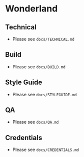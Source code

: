 # Wonderland

## Technical

- Please see `docs/TECHNICAL.md`

## Build

- Please see `docs/BUILD.md`

## Style Guide

- Please see `docs/STYLEGUIDE.md`

## QA

- Please see `docs/QA.md`

## Credentials

- Please see `docs/CREDENTIALS.md`
